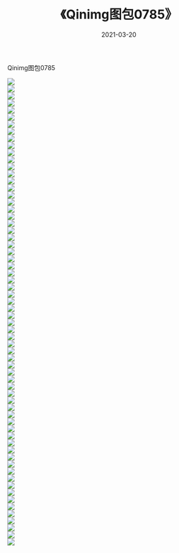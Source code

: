 ﻿---
layout: post
title:  《Qinimg图包0785》
date:   2021-03-20
img: http://imgx.orgx.ga/Qinimg图包/Qinimg图包0785/000.jpg
categories: [美女, 清纯, 唯美]
---

Qinimg图包0785

 ![](http://imgx.orgx.ga/Qinimg图包/Qinimg图包0785/001.jpg) <br>![](http://imgx.orgx.ga/Qinimg图包/Qinimg图包0785/002.jpg) <br>![](http://imgx.orgx.ga/Qinimg图包/Qinimg图包0785/003.jpg) <br>![](http://imgx.orgx.ga/Qinimg图包/Qinimg图包0785/004.jpg) <br>![](http://imgx.orgx.ga/Qinimg图包/Qinimg图包0785/005.jpg) <br>![](http://imgx.orgx.ga/Qinimg图包/Qinimg图包0785/006.jpg) <br>![](http://imgx.orgx.ga/Qinimg图包/Qinimg图包0785/007.jpg) <br>![](http://imgx.orgx.ga/Qinimg图包/Qinimg图包0785/008.jpg) <br>![](http://imgx.orgx.ga/Qinimg图包/Qinimg图包0785/009.jpg) <br>![](http://imgx.orgx.ga/Qinimg图包/Qinimg图包0785/010.jpg) <br>![](http://imgx.orgx.ga/Qinimg图包/Qinimg图包0785/011.jpg) <br>![](http://imgx.orgx.ga/Qinimg图包/Qinimg图包0785/012.jpg) <br>![](http://imgx.orgx.ga/Qinimg图包/Qinimg图包0785/013.jpg) <br>![](http://imgx.orgx.ga/Qinimg图包/Qinimg图包0785/014.jpg) <br>![](http://imgx.orgx.ga/Qinimg图包/Qinimg图包0785/015.jpg) <br>![](http://imgx.orgx.ga/Qinimg图包/Qinimg图包0785/016.jpg) <br>![](http://imgx.orgx.ga/Qinimg图包/Qinimg图包0785/017.jpg) <br>![](http://imgx.orgx.ga/Qinimg图包/Qinimg图包0785/018.jpg) <br>![](http://imgx.orgx.ga/Qinimg图包/Qinimg图包0785/019.jpg) <br>![](http://imgx.orgx.ga/Qinimg图包/Qinimg图包0785/020.jpg) <br>![](http://imgx.orgx.ga/Qinimg图包/Qinimg图包0785/021.jpg) <br>![](http://imgx.orgx.ga/Qinimg图包/Qinimg图包0785/022.jpg) <br>![](http://imgx.orgx.ga/Qinimg图包/Qinimg图包0785/023.jpg) <br>![](http://imgx.orgx.ga/Qinimg图包/Qinimg图包0785/024.jpg) <br>![](http://imgx.orgx.ga/Qinimg图包/Qinimg图包0785/025.jpg) <br>![](http://imgx.orgx.ga/Qinimg图包/Qinimg图包0785/026.jpg) <br>![](http://imgx.orgx.ga/Qinimg图包/Qinimg图包0785/027.jpg) <br>![](http://imgx.orgx.ga/Qinimg图包/Qinimg图包0785/028.jpg) <br>![](http://imgx.orgx.ga/Qinimg图包/Qinimg图包0785/029.jpg) <br>![](http://imgx.orgx.ga/Qinimg图包/Qinimg图包0785/030.jpg) <br>![](http://imgx.orgx.ga/Qinimg图包/Qinimg图包0785/031.jpg) <br>![](http://imgx.orgx.ga/Qinimg图包/Qinimg图包0785/032.jpg) <br>![](http://imgx.orgx.ga/Qinimg图包/Qinimg图包0785/033.jpg) <br>![](http://imgx.orgx.ga/Qinimg图包/Qinimg图包0785/034.jpg) <br>![](http://imgx.orgx.ga/Qinimg图包/Qinimg图包0785/035.jpg) <br>![](http://imgx.orgx.ga/Qinimg图包/Qinimg图包0785/036.jpg) <br>![](http://imgx.orgx.ga/Qinimg图包/Qinimg图包0785/037.jpg) <br>![](http://imgx.orgx.ga/Qinimg图包/Qinimg图包0785/038.jpg) <br>![](http://imgx.orgx.ga/Qinimg图包/Qinimg图包0785/039.jpg) <br>![](http://imgx.orgx.ga/Qinimg图包/Qinimg图包0785/040.jpg) <br>![](http://imgx.orgx.ga/Qinimg图包/Qinimg图包0785/041.jpg) <br>![](http://imgx.orgx.ga/Qinimg图包/Qinimg图包0785/042.jpg) <br>![](http://imgx.orgx.ga/Qinimg图包/Qinimg图包0785/043.jpg) <br>![](http://imgx.orgx.ga/Qinimg图包/Qinimg图包0785/044.jpg) <br>![](http://imgx.orgx.ga/Qinimg图包/Qinimg图包0785/045.jpg) <br>![](http://imgx.orgx.ga/Qinimg图包/Qinimg图包0785/046.jpg) <br>![](http://imgx.orgx.ga/Qinimg图包/Qinimg图包0785/047.jpg) <br>![](http://imgx.orgx.ga/Qinimg图包/Qinimg图包0785/048.jpg) <br>![](http://imgx.orgx.ga/Qinimg图包/Qinimg图包0785/049.jpg) <br>![](http://imgx.orgx.ga/Qinimg图包/Qinimg图包0785/050.jpg) <br>![](http://imgx.orgx.ga/Qinimg图包/Qinimg图包0785/051.jpg) <br>![](http://imgx.orgx.ga/Qinimg图包/Qinimg图包0785/052.jpg) <br>![](http://imgx.orgx.ga/Qinimg图包/Qinimg图包0785/053.jpg) <br>![](http://imgx.orgx.ga/Qinimg图包/Qinimg图包0785/054.jpg) <br>![](http://imgx.orgx.ga/Qinimg图包/Qinimg图包0785/055.jpg) <br>![](http://imgx.orgx.ga/Qinimg图包/Qinimg图包0785/056.jpg) <br>![](http://imgx.orgx.ga/Qinimg图包/Qinimg图包0785/057.jpg) <br>![](http://imgx.orgx.ga/Qinimg图包/Qinimg图包0785/058.jpg) <br>![](http://imgx.orgx.ga/Qinimg图包/Qinimg图包0785/059.jpg) <br>![](http://imgx.orgx.ga/Qinimg图包/Qinimg图包0785/060.jpg) <br>![](http://imgx.orgx.ga/Qinimg图包/Qinimg图包0785/061.jpg) <br>![](http://imgx.orgx.ga/Qinimg图包/Qinimg图包0785/062.jpg) <br>![](http://imgx.orgx.ga/Qinimg图包/Qinimg图包0785/063.jpg) <br>![](http://imgx.orgx.ga/Qinimg图包/Qinimg图包0785/064.jpg) <br>![](http://imgx.orgx.ga/Qinimg图包/Qinimg图包0785/065.jpg) <br>![](http://imgx.orgx.ga/Qinimg图包/Qinimg图包0785/066.jpg) <br>